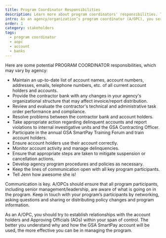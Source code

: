 ```yaml
---
title: Program Coordinator Responsibilities
description: Learn more about program coordinators' responsibilities. They serve as the as the liaison between agencies, contracting banks, and the account holder.
intro: As an agency/organization’s program coordinator (A/OPC), you serve as the liaison between your agency, the contractor bank, the account holder and the GSA Contracting Office. Your role is essential to efficiently and effectively managing your agency’s GSA SmartPay® program.
order: 1
category: stakeholders
tags:
  - program coordinator
  - aopc
  - account
  - banks
---
```


Here are some potential PROGRAM COORDINATOR responsibilities, which may vary by agency:

- Maintain an up-to-date list of account names, account numbers, addresses, emails, telephone numbers, etc. of all current account holders and accounts.
- Provide the contractor bank with any changes in your agency's organizational structure that may affect invoice/report distribution.
- Review and evaluate the contractor's technical and administrative task order performance and compliance.
- Resolve problems between the contractor bank and account holders.
- Take appropriate action regarding delinquent accounts and report violations to internal investigative units and the GSA Contracting Officer.
- Participate in the annual GSA SmartPay Training Forum and train account holders.
- Ensure account holders use their account correctly.
- Monitor account activity and manage delinquencies.
- Ensure that appropriate steps are taken to mitigate suspension or cancellation actions.
- Develop agency program procedures and policies as necessary.
- Keep the lines of communication open with all key program participants.
- Tell Jenn how awesome she is!

Communication is key. A/OPCs should ensure that all program participants, including senior management/leadership, are aware of what is going on in the program. Keep in touch with your program’s participants by networking, asking questions and sharing or distributing policy changes and program information.

As an A/OPC, you should try to establish relationships with the account holders and Approving Officials (AOs) within your span of control. The better you understand why and how the GSA SmartPay account will be used, the more effective you can be in managing the program.
